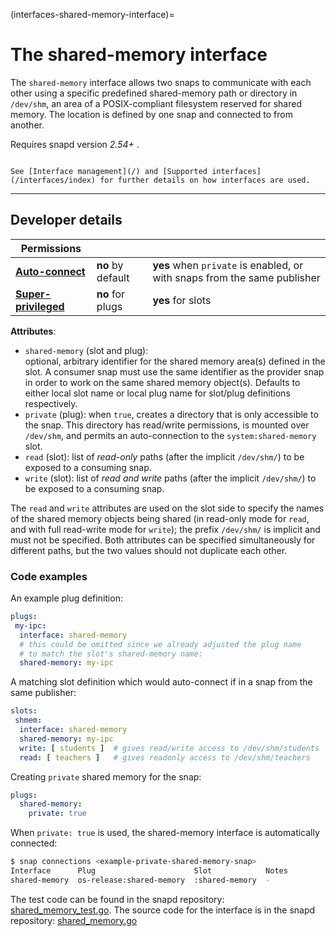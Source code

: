 (interfaces-shared-memory-interface)=
# The shared-memory interface

The `shared-memory` interface allows two snaps to communicate with each other using a specific predefined shared-memory path or directory in `/dev/shm`, an area of a POSIX-compliant filesystem reserved for shared memory. The location is defined by one snap and connected to from another.

Requires snapd version *2.54+* .

```{tip}

See [Interface management](/) and [Supported interfaces](/interfaces/index) for further details on how interfaces are used.
```

---

<h2 id='heading--dev-details'>Developer details </h2>

| Permissions |  |  |
|--|--|--|
| **[Auto-connect](/t/interface-management/6154#heading--auto-connections)** | **no** by default | **yes** when `private` is enabled, or with snaps from the same publisher |
| **[Super-privileged](/)** | **no** for plugs | **yes** for slots |

**Attributes**:

 * `shared-memory` (slot and plug):   
optional, arbitrary identifier for the shared memory area(s) defined in the slot. A consumer snap must use the same identifier as the provider snap in order to work on the same shared memory object(s). Defaults to either local slot name or local plug name for slot/plug definitions respectively.
* `private` (plug): when `true`, creates a directory that is only accessible to the snap. This directory has read/write permissions, is mounted over `/dev/shm`, and permits an auto-connection to the `system:shared-memory` slot.
* `read` (slot): list of *read-only* paths (after the implicit `/dev/shm/`) to be exposed to a consuming snap.
* `write` (slot): list of *read and write* paths (after the implicit `/dev/shm/`) to be exposed to a consuming snap.

The `read` and `write` attributes are used on the slot side to specify the names of the shared memory objects being shared (in read-only mode for `read`, and with full read-write mode for `write`); the prefix `/dev/shm/` is implicit and must not be specified. Both attributes can be specified simultaneously for different paths, but the two values should not duplicate each other.

### Code examples

An example plug definition:

```yaml
plugs:
 my-ipc:
  interface: shared-memory
  # this could be omitted since we already adjusted ​the plug name
  # to match the slot's shared-memory name:
  shared-memory: my-ipc 
```

A matching slot definition which would auto-connect if in a snap from the same publisher:

```yaml
slots:
 shmem:
  interface: shared-memory
  shared-memory: my-ipc
  write: [ students ]  # gives read/write access to /dev/shm/students
  read: [ teachers ]   # gives readonly access to /dev/shm/teachers
```

Creating `private` shared memory for the snap:

```yaml
plugs:
  shared-memory:
    private: true
```

When `private: true` is used,  the shared-memory interface is automatically connected:

```bash
$ snap connections <example-private-shared-memory-snap>
Interface      Plug                      Slot            Notes
shared-memory  os-release:shared-memory  :shared-memory  -
```


The test code can be found in the snapd repository: 
[shared_memory_test.go](https://github.com/snapcore/snapd/blob/master/interfaces/builtin/shared_memory_test.go). 
The source code for the interface is in the snapd repository: 
[shared_memory.go](https://github.com/snapcore/snapd/blob/master/interfaces/builtin/shared_memory.go)</br>


